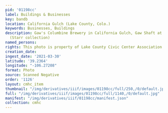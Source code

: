 ```yaml
---
pid: '01198cc'
label: Buildings & Businesses
key: bandb
location: California Gulch (Lake County, Colo.)
keywords: Businesses, Buildings
description: Gaw's Columbine Brewery in California Gulch, Gaw Shaft at far left front
  (Starr collection)
named_persons: 
rights: This photo is property of Lake County Civic Center Association.
creation_date: 
ingest_date: '2021-03-30'
latitude: '39.2364'
longitude: "-106.27208"
format: Photo
source: Scanned Negative
order: '1126'
layout: cmhc_item
thumbnail: "/img/derivatives/iiif/images/01198cc/full/250,/0/default.jpg"
full: "/img/derivatives/iiif/images/01198cc/full/1140,/0/default.jpg"
manifest: "/img/derivatives/iiif/01198cc/manifest.json"
collection: cmhc
---
```

